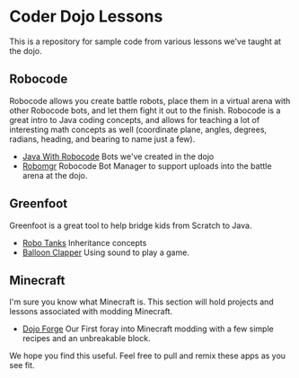 # Coder Dojo Lessons

This is a repository for sample code from various lessons we've taught at the dojo.

## Robocode
Robocode allows you create battle robots, place them in a virtual arena with other
Robocode bots, and let them fight it out to the finish.  Robocode is a great intro to Java coding concepts,
and allows for teaching a lot of interesting math concepts as well (coordinate plane, angles, degrees, radians,
heading, and bearing to name just a few).

- [Java With Robocode](https://github.com/rvacoderdojo/lessons/tree/master/robocode/java-with-robocode) Bots we've created in the dojo
- [Robomgr](https://github.com/rvacoderdojo/lessons/tree/master/robocode/robomgr) Robocode Bot Manager to support uploads into the battle arena at the dojo.

## Greenfoot
Greenfoot is a great tool to help bridge kids from Scratch to Java.

- [Robo Tanks](https://github.com/rvacoderdojo/lessons/tree/master/greenfoot/robo-tanks) Inheritance concepts
- [Balloon Clapper](https://github.com/rvacoderdojo/lessons/tree/master/greenfoot/balloon-clapper) Using sound to play a game.

## Minecraft
I'm sure you know what Minecraft is.  This section will hold projects and lessons associated with modding
Minecraft.

- [Dojo Forge](https://github.com/rvacoderdojo/lessons/tree/master/minecraft/dojo-forge) Our First foray into Minecraft modding with a few simple recipes and an unbreakable block.

We hope you find this useful. Feel free to pull and remix these apps as you see fit.
